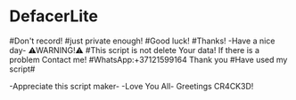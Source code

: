 # DefacerLite
#Don't record!
#just private enough!
#Good luck!
#Thanks!
       -Have a nice day-
         ⚠WARNING!⚠
   #This script is not delete
          Your data!
      If there is a problem
          Contact me!
   #WhatsApp:+37121599164
           Thank you
      #Have used my script#

  -Appreciate this script maker-
         -Love You All-
       Greetings CR4CK3D!
